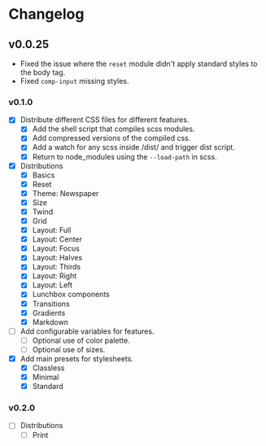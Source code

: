 # Changelog

## v0.0.25

- Fixed the issue where the `reset` module didn't apply standard styles to the body tag.
- Fixed `comp-input` missing styles.

### v0.1.0

- [x] Distribute different CSS files for different features.
  - [x] Add the shell script that compiles scss modules.
  - [x] Add compressed versions of the compiled css.
  - [x] Add a watch for any scss inside /dist/ and trigger dist script.
  - [x] Return to node_modules using the `--load-path` in scss.
- [x] Distributions
  - [x] Basics
  - [x] Reset
  - [x] Theme: Newspaper
  - [x] Size
  - [x] Twind
  - [x] Grid
  - [x] Layout: Full
  - [x] Layout: Center
  - [x] Layout: Focus
  - [x] Layout: Halves
  - [x] Layout: Thirds
  - [x] Layout: Right
  - [x] Layout: Left
  - [x] Lunchbox components
  - [x] Transitions
  - [x] Gradients
  - [x] Markdown
- [ ] Add configurable variables for features.
  - [ ] Optional use of color palette.
  - [ ] Optional use of sizes.
- [x] Add main presets for stylesheets.
  - [x] Classless
  - [x] Minimal
  - [x] Standard

### v0.2.0

- [ ] Distributions
  - [ ] Print